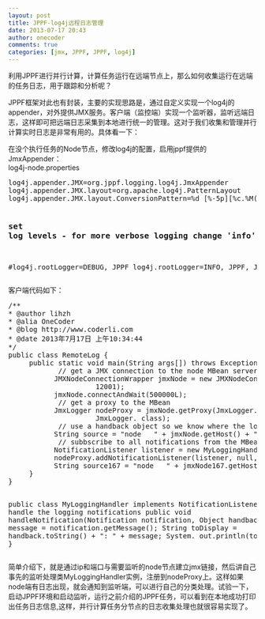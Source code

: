 ```yaml
---
layout: post
title: JPPF-log4j远程日志管理
date: 2013-07-17 20:43
author: onecoder
comments: true
categories: [jmx, JPPF, JPPF, log4j]
---
```

<p>
	利用JPPF进行并行计算，计算任务运行在远端节点上，那么如何收集运行在远端的任务日志，用于跟踪和分析呢？</p>
<p>
	JPPF框架对此也有封装，主要的实现思路是，通过自定义实现一个log4j的appender，对外提供JMX服务。客户端（监控端）实现一个监听器，监听远端日志，这样即可把远端日志采集到本地进行统一的管理。这对于我们收集和管理并行计算实时日志是非常有用的。具体看一下：</p>
<p>
	在没个执行任务的Node节点，修改log4j的配置，启用jppf提供的JmxAppender：<br />
	log4j-node.properties</p>
<pre class="brush:php;first-line:1;pad-line-numbers:true;highlight:null;collapse:false;">
log4j.appender.JMX=org.jppf.logging.log4j.JmxAppender
log4j.appender.JMX.layout=org.apache.log4j.PatternLayout
log4j.appender.JMX.layout.ConversionPattern=%d [%-5p][%c.%M(%L)]: %m\n

### set log levels - for more verbose logging change &#39;info&#39; to &#39;debug&#39; ###
#log4j.rootLogger=DEBUG, JPPF
log4j.rootLogger=INFO, JPPF, JMX
</pre>
<p>
	客户端代码如下：</p>
<pre class="brush:java;first-line:1;pad-line-numbers:true;highlight:null;collapse:false;">
/**
* @author lihzh
* @alia OneCoder
* @blog http://www.coderli.com
* @date 2013年7月17日 上午10:34:44
*/
public class RemoteLog {
     public static void main(String args[]) throws Exception {
            // get a JMX connection to the node MBean server
           JMXNodeConnectionWrapper jmxNode = new JMXNodeConnectionWrapper(&quot;localhost&quot; ,
                     12001);
           jmxNode.connectAndWait(500000L);
            // get a proxy to the MBean
           JmxLogger nodeProxy = jmxNode.getProxy(JmxLogger.DEFAULT_MBEAN_NAME ,
                     JmxLogger. class);
            // use a handback object so we know where the log messages come from
           String source = &quot;node   &quot; + jmxNode.getHost() + &quot;:&quot; + jmxNode.getPort();
            // subbscribe to all notifications from the MBean
           NotificationListener listener = new MyLoggingHandler();
           nodeProxy.addNotificationListener(listener, null, source);
           String source167 = &quot;node   &quot; + jmxNode167.getHost() + &quot;:&quot; + jmxNode167.getPort();
     }
}

public class MyLoggingHandler implements NotificationListener {
            // handle the logging notifications
            public void handleNotification(Notification notification,
                     Object handback) {
                String message = notification.getMessage();
                String toDisplay = handback.toString() + &quot;: &quot; + message;
                System. out.println(toDisplay);
           }
     }
</pre>
<p>
	简单介绍下，就是通过ip和端口与需要监听的node节点建立jmx链接，然后讲自己事先的监听处理类MyLoggingHandler实例，注册到nodeProxy上。这样如果node端有日志出现，就会通知到监听端，可以进行自己的分类处理。试验一下，启动JPPF环境和启动监听，运行之前介绍的JPPF任务，可以看到在本地成功打印出任务日志信息,这样，并行计算任务分节点的日志收集处理也就很容易实现了。</p>

